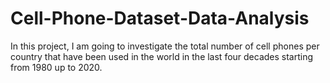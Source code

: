 # Cell-Phone-Dataset-Data-Analysis
In this project, I am going to investigate the total number of cell phones per country that have been used in the world in the last four decades starting from 1980 up to 2020.
